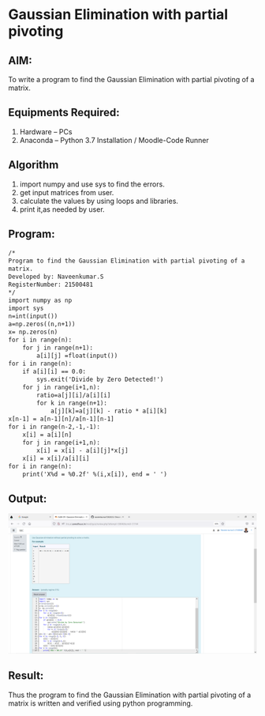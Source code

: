 # Gaussian Elimination with partial pivoting

## AIM:
To write a program to find the Gaussian Elimination with partial pivoting of a matrix.

## Equipments Required:
1. Hardware – PCs
2. Anaconda – Python 3.7 Installation / Moodle-Code Runner

## Algorithm
1. import numpy and use sys to find the errors.
2. get input matrices from user.
3. calculate the values by using loops and libraries.
4. print it,as needed by user.

## Program:
```
/*
Program to find the Gaussian Elimination with partial pivoting of a matrix.
Developed by: Naveenkumar.S
RegisterNumber: 21500481
*/
import numpy as np
import sys
n=int(input())
a=np.zeros((n,n+1))
x= np.zeros(n)
for i in range(n):
    for j in range(n+1):
        a[i][j] =float(input())
for i in range(n):
    if a[i][i] == 0.0:
        sys.exit('Divide by Zero Detected!')
    for j in range(i+1,n):
        ratio=a[j][i]/a[i][i]
        for k in range(n+1):
            a[j][k]=a[j][k] - ratio * a[i][k]
x[n-1] = a[n-1][n]/a[n-1][n-1]
for i in range(n-2,-1,-1):
    x[i] = a[i][n]
    for j in range(i+1,n):
        x[i] = x[i] - a[i][j]*x[j]
    x[i] = x[i]/a[i][i]
for i in range(n):
    print('X%d = %0.2f' %(i,x[i]), end = ' ')
```

## Output:
![gaussian elimination](./output.png)


## Result:
Thus the program to find the Gaussian Elimination with partial pivoting of a matrix is written and verified using python programming.

